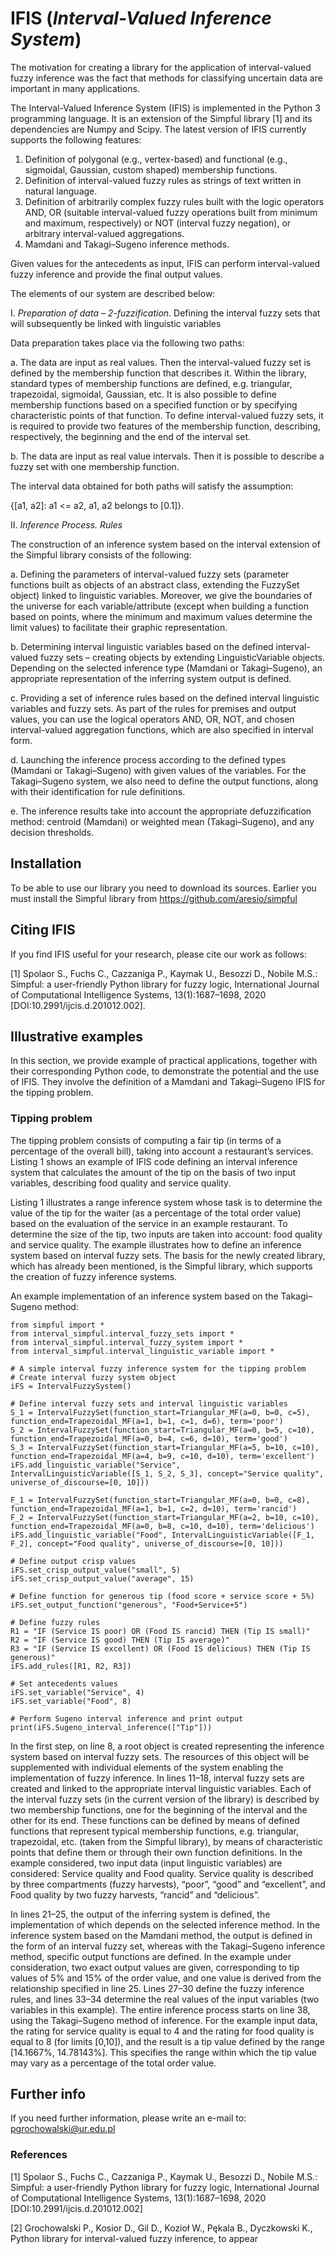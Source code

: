 # IFIS (*Interval-Valued Inference System*)
The motivation for creating a library for the application of interval-valued fuzzy inference was the fact that methods for classifying uncertain data are important in many applications.

The Interval-Valued Inference System (IFIS) is implemented in the Python 3 programming language. It is an extension of the Simpful library [1] and its dependencies are Numpy and Scipy. The latest version of IFIS currently supports the following features:
1. Definition of polygonal (e.g., vertex-based) and functional (e.g., sigmoidal, Gaussian, custom shaped) membership functions.
2. Definition of interval-valued fuzzy rules as strings of text written in natural language.
3. Definition of arbitrarily complex fuzzy rules built with the logic operators AND, OR (suitable interval-valued fuzzy operations built from minimum and maximum, respectively) or NOT (interval fuzzy negation), or arbitrary interval-valued aggregations.
4. Mamdani and Takagi–Sugeno inference methods.

Given values for the antecedents as input, IFIS can perform interval-valued fuzzy inference and provide the final output values.

The elements of our system are described below:

I. *Preparation of data – 2-fuzzification*. Defining the interval fuzzy sets that will subsequently be linked with linguistic variables

Data preparation takes place via the following two paths:

a. The data are input as real values. Then the interval-valued fuzzy set is defined by the membership function that describes it. Within the library, standard types of membership functions are defined, e.g. triangular, trapezoidal, sigmoidal, Gaussian, etc. It is also possible to define membership functions based on a specified function or by specifying characteristic points of that function. To define interval-valued fuzzy sets, it is required to provide two features of the membership function, describing, respectively, the beginning and the end of the interval set.

b. The data are input as real value intervals. Then it is possible to describe a fuzzy set with one membership function.

The interval data obtained for both paths will satisfy the assumption:

{[a1, a2]:  a1 <= a2,  a1, a2 belongs to [0.1]}.

II. *Inference Process. Rules*

The construction of an inference system based on the interval extension of the Simpful library consists of the following:

a. Defining the parameters of interval-valued fuzzy sets (parameter functions built as objects of an abstract class, extending the FuzzySet object) linked to linguistic variables. Moreover, we give the boundaries of the universe for each variable/attribute (except when building a function based on points, where the minimum and maximum values determine the limit values) to facilitate their graphic representation.

b. Determining interval linguistic variables based on the defined interval-valued fuzzy sets – creating objects by extending LinguisticVariable objects. Depending on the selected inference type (Mamdani or Takagi–Sugeno), an appropriate representation of the inferring system output is defined.

c. Providing a set of inference rules based on the defined interval linguistic variables and fuzzy sets. As part of the rules for premises and output values, you can use the logical operators AND, OR, NOT, and chosen interval-valued aggregation functions, which are also specified in interval form.

d. Launching the inference process according to the defined types (Mamdani or Takagi–Sugeno) with given values of the variables. For the Takagi–Sugeno system, we also need to define the output functions, along with their identification for rule definitions.

e. The inference results take into account the appropriate defuzzification method: centroid (Mamdani) or weighted mean (Takagi–Sugeno), and any decision thresholds.

## Installation
To be able to use our library you need to download its sources. Earlier you must install the Simpful library from https://github.com/aresio/simpful

## Citing IFIS
If you find IFIS useful for your research, please cite our work as follows:

[1] Spolaor S., Fuchs C., Cazzaniga P., Kaymak U., Besozzi D., Nobile M.S.: Simpful: a user-friendly Python library for 
fuzzy logic, International Journal of Computational Intelligence Systems, 13(1):1687–1698, 2020 [DOI:10.2991/ijcis.d.201012.002].

## Illustrative examples
In this section, we provide example of practical applications, together with their corresponding Python code, to demonstrate the potential and the use of IFIS. They involve the definition of a Mamdani and Takagi–Sugeno IFIS  for the tipping problem.

### Tipping problem
The tipping problem consists of computing a fair tip (in terms of a percentage of the overall bill), taking into account a restaurant’s services. Listing 1 shows an example of IFIS code defining an interval inference system that calculates the amount of the tip on the basis of two input variables, describing food quality and service quality.

Listing 1 illustrates a range inference system whose task is to determine the value of the tip for the waiter (as a percentage of the total order value) based on the evaluation of the service in an example restaurant. To determine the size of the tip, two inputs are taken into account: food quality and service quality. The example illustrates how to define an inference system based on interval fuzzy sets. The basis for the newly created library, which has already been mentioned, is the Simpful library, which supports the creation of fuzzy inference systems.

An example implementation of an inference system based on the Takagi–Sugeno method:

```
from simpful import *
from interval_simpful.interval_fuzzy_sets import *
from interval_simpful.interval_fuzzy_system import *
from interval_simpful.interval_linguistic_variable import *

# A simple interval fuzzy inference system for the tipping problem
# Create interval fuzzy system object
iFS = IntervalFuzzySystem()

# Define interval fuzzy sets and interval linguistic variables
S_1 = IntervalFuzzySet(function_start=Triangular_MF(a=0, b=0, c=5), function_end=Trapezoidal_MF(a=1, b=1, c=1, d=6), term='poor')
S_2 = IntervalFuzzySet(function_start=Triangular_MF(a=0, b=5, c=10), function_end=Trapezoidal_MF(a=0, b=4, c=6, d=10), term='good')
S_3 = IntervalFuzzySet(function_start=Triangular_MF(a=5, b=10, c=10), function_end=Trapezoidal_MF(a=4, b=9, c=10, d=10), term='excellent')
iFS.add_linguistic_variable("Service", IntervalLinguisticVariable([S_1, S_2, S_3], concept="Service quality", universe_of_discourse=[0, 10]))

F_1 = IntervalFuzzySet(function_start=Triangular_MF(a=0, b=0, c=8), function_end=Trapezoidal_MF(a=1, b=1, c=2, d=10), term='rancid')
F_2 = IntervalFuzzySet(function_start=Triangular_MF(a=2, b=10, c=10), function_end=Trapezoidal_MF(a=0, b=8, c=10, d=10), term='delicious')
iFS.add_linguistic_variable("Food", IntervalLinguisticVariable([F_1, F_2], concept="Food quality", universe_of_discourse=[0, 10]))

# Define output crisp values
iFS.set_crisp_output_value("small", 5)
iFS.set_crisp_output_value("average", 15)

# Define function for generous tip (food score + service score + 5%)
iFS.set_output_function("generous", "Food+Service+5")

# Define fuzzy rules
R1 = "IF (Service IS poor) OR (Food IS rancid) THEN (Tip IS small)"
R2 = "IF (Service IS good) THEN (Tip IS average)"
R3 = "IF (Service IS excellent) OR (Food IS delicious) THEN (Tip IS generous)"
iFS.add_rules([R1, R2, R3])

# Set antecedents values
iFS.set_variable("Service", 4)
iFS.set_variable("Food", 8)

# Perform Sugeno interval inference and print output
print(iFS.Sugeno_interval_inference(["Tip"]))
```

In the first step, on line 8, a root object is created representing the inference system based on interval fuzzy sets. The resources of this object will be supplemented with individual elements of the system enabling the implementation of fuzzy inference. In lines 11–18, interval fuzzy sets are created and linked to the appropriate interval linguistic variables. Each of the interval fuzzy sets (in the current version of the library) is described by two membership functions, one for the beginning of the interval and the other for its end. These functions can be defined by means of defined functions that represent typical membership functions, e.g. triangular, trapezoidal, etc. (taken from the Simpful library), by means of characteristic points that define them or through their own function definitions. In the example considered, two input data (input linguistic variables) are considered: Service quality and Food quality. Service quality is described by three compartments (fuzzy harvests), “poor”, “good” and “excellent”, and Food quality by two fuzzy harvests, “rancid” and “delicious”.

In lines 21–25, the output of the inferring system is defined, the implementation of which depends on the selected inference method. In the inference system based on the Mamdani method, the output is defined in the form of an interval fuzzy set, whereas with the Takagi–Sugeno inference method, specific output functions are defined. In the example under consideration, two exact output values are given, corresponding to tip values of 5% and 15% of the order value, and one value is derived from the relationship specified in line 25. Lines 27–30 define the fuzzy inference rules, and lines 33–34 determine the real values of the input variables (two variables in this example). The entire inference process starts on line 38, using the Takagi–Sugeno method of inference. For the example input data, the rating for service quality is equal to 4 and the rating for food quality is equal to 8 (for limits [0,10]), and the result is a tip value defined by the range [14.1667%, 14.78143%]. This specifies the range within which the tip value may vary as a percentage of the total order value.

## Further info
If you need further information, please write an e-mail to: pgrochowalski@ur.edu.pl

### References
[1] Spolaor S., Fuchs C., Cazzaniga P., Kaymak U., Besozzi D., Nobile M.S.: Simpful: a user-friendly Python library 
for fuzzy logic, International Journal of Computational Intelligence Systems, 13(1):1687–1698, 2020 
[DOI:10.2991/ijcis.d.201012.002]

[2] Grochowalski P.,  Kosior D., Gil D., Kozioł W., Pękala B., Dyczkowski K., Python library for interval-valued fuzzy 
inference, to appear

